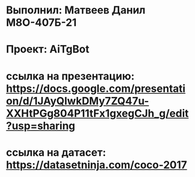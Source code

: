 # Выполнил: Матвеев Данил М8О-407Б-21
# Проект: AiTgBot
# ссылка на презентацию: https://docs.google.com/presentation/d/1JAyQIwkDMy7ZQ47u-XXHtPGg804P11tFx1gxegCJh_g/edit?usp=sharing
# ссылка на датасет: https://datasetninja.com/coco-2017
